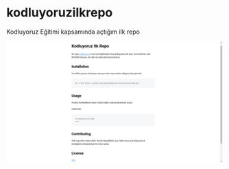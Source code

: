 # kodluyoruzilkrepo
Kodluyoruz Eğitimi kapsamında açtığım ilk repo


![PROJE RESMİ](https://raw.githubusercontent.com/Kodluyoruz/taskforce/main/git/odev1/figures/markdown.png)
